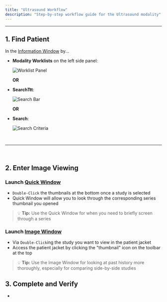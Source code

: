 ```yaml
---
title: "Ultrasound Workflow"
description: "Step-by-step workflow guide for the Ultrasound modality"
---
```


---

## 1. Find Patient
In the [Information Window](/en/info-window) by...

- **Modality Worklists** on the left side panel:

    ![Worklist Panel](/basics/info-worklist-panel.png)

    **OR**

- **SearchTtt**:

    ![Search Bar](/basics/search-bar.png)

    **OR**

- **Search**:

    ![Search Criteria](/basics/search-criteria.png)

<br />

---

<br />

## 2. Enter Image Viewing

### Launch [Quick Window](/en/quick-window)

- `Double-Click` the thumbnails at the bottom once a study is selected
- Quick Window will allow you to look through the corresponding series thumbnail you opened

> 💡 **Tip:** Use the Quick Window for when you need to briefly screen through a series

### Launch [Image Window](/en/image-window)

- Via `Double-Click`ing the study you want to view in the patient jacket
- Access the patient jacket by clicking the "thumbnail" icon on the toolbar at the top

> 💡 **Tip:** Use the Image Window for looking at past history more thoroughly, especially for comparing side-by-side studies

## 3. Complete and Verify

- 